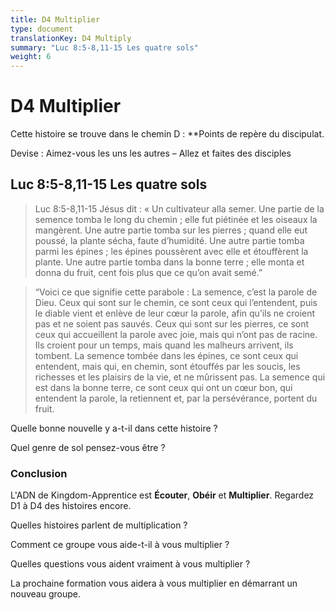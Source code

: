 ```yaml
---
title: D4 Multiplier
type: document
translationKey: D4 Multiply
summary: "Luc 8:5-8,11-15 Les quatre sols"
weight: 6
---
```

# D4 Multiplier

Cette histoire se trouve dans le chemin D : **Points de repère du discipulat.

Devise : Aimez-vous les uns les autres – Allez et faites des disciples

## Luc 8:5-8,11-15 Les quatre sols

>   Luc 8:5-8,11-15 Jésus dit : « Un cultivateur alla semer. Une partie de la semence tomba le long du chemin ; elle fut piétinée et les oiseaux la mangèrent. Une autre partie tomba sur les pierres ; quand elle eut poussé, la plante sécha, faute d’humidité. Une autre partie tomba parmi les épines ; les épines poussèrent avec elle et étouffèrent la plante. Une autre partie tomba dans la bonne terre ; elle monta et donna du fruit, cent fois plus que ce qu’on avait semé.”

>   “Voici ce que signifie cette parabole : La semence, c’est la parole de Dieu. Ceux qui sont sur le chemin, ce sont ceux qui l’entendent, puis le diable vient et enlève de leur cœur la parole, afin qu’ils ne croient pas et ne soient pas sauvés. Ceux qui sont sur les pierres, ce sont ceux qui accueillent la parole avec joie, mais qui n’ont pas de racine. Ils croient pour un temps, mais quand les malheurs arrivent, ils tombent. La semence tombée dans les épines, ce sont ceux qui entendent, mais qui, en chemin, sont étouffés par les soucis, les richesses et les plaisirs de la vie, et ne mûrissent pas. La semence qui est dans la bonne terre, ce sont ceux qui ont un cœur bon, qui entendent la parole, la retiennent et, par la persévérance, portent du fruit.

Quelle bonne nouvelle y a-t-il dans cette histoire ?

Quel genre de sol pensez-vous être ?

### Conclusion

L'ADN de Kingdom-Apprentice est **Écouter**, **Obéir** et **Multiplier**. Regardez D1 à D4 des histoires encore.

Quelles histoires parlent de multiplication ?

Comment ce groupe vous aide-t-il à vous multiplier ?

Quelles questions vous aident vraiment à vous multiplier ?

La prochaine formation vous aidera à vous multiplier en démarrant un nouveau groupe.

